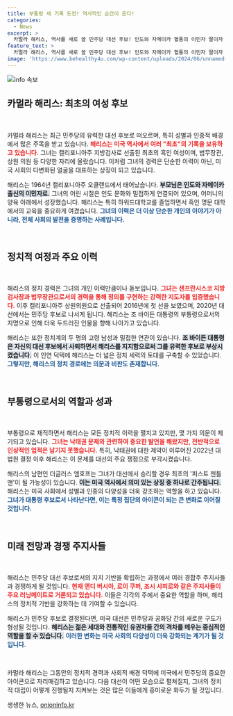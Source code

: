 ```yaml
---
title: 부통령 새 기록 도전! 역사적인 순간이 온다!
categories:
  - News
excerpt: >
  카멀라 해리스, 역사를 새로 쓸 민주당 대선 후보! 인도와 자메이카 혈통의 이민자 딸이자 최초의 여성 부통령, 그녀의 출현이 미국 정치 지형을 뒤흔들 준비를 하고 있습니다. 과연 그녀가 대선에 나서는 경우 어떤 변화가 일어날까요?
feature_text: >
  카멀라 해리스, 역사를 새로 쓸 민주당 대선 후보! 인도와 자메이카 혈통의 이민자 딸이자 최초의 여성 부통령, 그녀의 출현이 미국 정치 지형을 뒤흔들 준비를 하고 있습니다. 과연 그녀가 대선에 나서는 경우 어떤 변화가 일어날까요?
image: 'https://www.behealthy4u.com/wp-content/uploads/2024/06/unnamed-file.png'
---
```


<p><img src="https://www.behealthy4u.com/wp-content/uploads/2024/06/unnamed-file.png" alt="info 속보" /></p>

<h2 data-ke-size="size26">카멀라 해리스: 최초의 여성 후보</h2>

<p data-ke-size="size16">&nbsp;</p>

<p>카멀라 해리스는 최근 민주당의 유력한 대선 후보로 떠오르며, 특히 성별과 인종적 배경에서 많은 주목을 받고 있습니다. <b><span style="color: #ee2323;">해리스는 미국 역사에서 여러 "최초"의 기록을 보유하고 있습니다.</span></b> 그녀는 캘리포니아주 지방검사로 선출된 최초의 흑인 여성이며, 법무장관, 상원 의원 등 다양한 자리에 올랐습니다. 이처럼 그녀의 경력은 단순한 이력이 아닌, 미국 사회의 다변화된 얼굴을 대표하는 상징이 되고 있습니다. </p>

<p>해리스는 1964년 캘리포니아주 오클랜드에서 태어났습니다. <b><span style="background-color: #21538527;">부모님은 인도와 자메이카 출신의 이민자로.</span></b> 그녀의 어린 시절은 인도 문화와 밀접하게 연결되어 있으며, 어머니의 양육 아래에서 성장했습니다. 해리스는 특히 하워드대학교를 졸업하면서 흑인 명문 대학에서의 교육을 중요하게 여겼습니다. <b><span style="color: #1a5490;">그녀의 이력은 더 이상 단순한 개인의 이야기가 아니라, 전체 사회의 발전을 증명하는 사례입니다.</span></b></p>

<p data-ke-size="size16">&nbsp;</p>

<h2 data-ke-size="size26">정치적 여정과 주요 이력</h2>

<p data-ke-size="size16">&nbsp;</p>

<p>해리스의 정치 경력은 그녀의 개인 이력만큼이나 돋보입니다. <b><span style="color: #ee2323;">그녀는 샌프란시스코 지방검사장과 법무장관으로서의 경력을 통해 정의를 구현하는 강력한 지도자를 입증했습니다.</span></b> 이후 캘리포니아주 상원의원으로 선출되어 2016년에 첫 선을 보였으며, 2020년 대선에서는 민주당 후보로 나서게 됩니다. 해리스는 조 바이든 대통령의 부통령으로서의 지명으로 인해 더욱 두드러진 인물을 향해 나아가고 있습니다.</p>

<p>해리스는 또한 정치계의 두 명의 고령 남성과 밀접한 연관이 있습니다. <b><span style="background-color: #21538527;">조 바이든 대통령은 자신의 대선 후보에서 사퇴하면서 해리스를 지지함으로써 그를 유력한 후보로 부상시켰습니다.</span></b> 이 인연 덕택에 해리스는 더 넓은 정치 세력의 토대를 구축할 수 있었습니다. <b><span style="color: #1a5490;">그렇지만, 해리스의 정치 경로에는 의문과 비판도 존재합니다.</span></b> </p>

<p data-ke-size="size16">&nbsp;</p>

<h2 data-ke-size="size26">부통령으로서의 역할과 성과</h2>

<p data-ke-size="size16">&nbsp;</p>

<p>부통령으로 재직하면서 해리스는 모든 정치적 이력을 펼치고 있지만, 몇 가지 의문이 제기되고 있습니다. <b><span style="color: #ee2323;">그녀는 낙태권 문제와 관련하여 중요한 발언을 해왔지만, 전반적으로 인상적인 업적은 남기지 못했습니다.</span></b> 특히, 낙태권에 대한 제약이 이루어진 2022년 대법원 결정 이후 해리스는 이 문제를 대선의 주요 쟁점으로 부각시켰습니다.</p>

<p>해리스의 남편인 더글러스 엠호프는 그녀가 대선에서 승리할 경우 최초의 '퍼스트 젠틀맨'이 될 가능성이 있습니다. <b><span style="background-color: #21538527;">이는 미국 역사에서 의미 있는 상징 중 하나로 간주됩니다.</span></b> 해리스는 미국 사회에서 성별과 인종의 다양성을 더욱 강조하는 역할을 하고 있습니다. <b><span style="color: #1a5490;">그녀가 대통령 후보로서 나타난다면, 이는 특정 집단의 아이콘이 되는 큰 변화로 이어질 것입니다.</span></b></p>

<p data-ke-size="size16">&nbsp;</p>

<h2 data-ke-size="size26">미래 전망과 경쟁 주지사들</h2>

<p data-ke-size="size16">&nbsp;</p>

<p>해리스는 민주당 대선 후보로서의 지지 기반을 확립하는 과정에서 여러 경합주 주지사들과 경쟁하게 될 것입니다. <b><span style="color: #ee2323;">현재 앤디 버시아, 로이 쿠퍼, 조시 샤피로와 같은 주지사들이 주요 러닝메이트로 거론되고 있습니다.</span></b> 이들은 각각의 주에서 중요한 역할을 하며, 해리스의 정치적 기반을 강화하는 데 기여할 수 있습니다.</p>

<p>해리스가 민주당 후보로 결정된다면, 미국 대선은 민주당과 공화당 간의 새로운 구도가 형성될 것입니다. <b><span style="background-color: #21538527;">해리스는 젊은 세대와 전통적인 유권자들 간의 격차를 메우는 중심적인 역할을 할 수 있습니다.</span></b> <b><span style="color: #1a5490;">이러한 변화는 미국 사회의 다양성이 더욱 강화되는 계기가 될 것입니다.</span></b></p>

<p data-ke-size="size16">&nbsp;</p>

<p>카멀라 해리스는 그동안의 정치적 경력과 사회적 배경 덕택에 미국에서 민주당의 중요한 아이콘으로 자리매김하고 있습니다. 다음 대선이 어떤 모습으로 펼쳐질지, 그녀의 정치적 대립이 어떻게 진행될지 지켜보는 것은 많은 이들에게 흥미로운 화두가 될 것입니다.</p>
생생한 뉴스, <a href="https://onioninfo.kr" rel="dofollow">onioninfo.kr</a>


